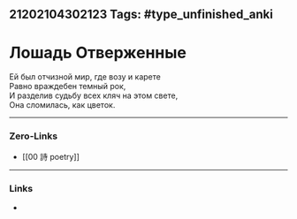 21202104302123
Tags: #type_unfinished_anki 
---
# Лошадь Отверженные

Ей был отчизной мир, где возу и карете<br>Равно враждебен темный рок,<br>И разделив судьбу всех кляч на этом свете,<br>Она сломилась, как цветок.

---
### Zero-Links
- [[00 詩 poetry]]
---
### Links
-